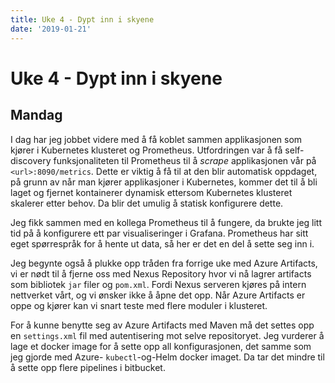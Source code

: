 ```yaml
---
title: Uke 4 - Dypt inn i skyene
date: '2019-01-21'
---
```


# Uke 4 - Dypt inn i skyene

## Mandag

I dag har jeg jobbet videre med å få koblet sammen applikasjonen som kjører i Kubernetes klusteret og Prometheus. Utfordringen var å få self-discovery funksjonaliteten til Prometheus til å _scrape_ applikasjonen vår på `<url>:8090/metrics`. Dette er viktig å få til at den blir automatisk oppdaget, på grunn av når man kjører applikasjoner i Kubernetes, kommer det til å bli laget og fjernet kontainerer dynamisk ettersom Kubernetes klusteret skalerer etter behov. Da blir det umulig å statisk konfigurere dette.

Jeg fikk sammen med en kollega Prometheus til å fungere, da brukte jeg litt tid på å konfigurere ett par visualiseringer i Grafana. Prometheus har sitt eget spørrespråk for å hente ut data, så her er det en del å sette seg inn i.

Jeg begynte også å plukke opp tråden fra forrige uke med Azure Artifacts, vi er nødt til å fjerne oss med Nexus Repository hvor vi nå lagrer artifacts som bibliotek `jar` filer og `pom.xml`. Fordi Nexus serveren kjøres på intern nettverket vårt, og vi ønsker ikke å åpne det opp. Når Azure Artifacts er oppe og kjører kan vi snart teste med flere moduler i klusteret.

For å kunne benytte seg av Azure Artifacts med Maven må det settes opp en `settings.xml` fil med autentisering mot selve repositoryet. Jeg vurderer å lage et docker image for å sette opp all konfigurasjonen, det samme som jeg gjorde med Azure- `kubectl`-og-Helm docker imaget. Da tar det mindre til å sette opp flere pipelines i bitbucket.
